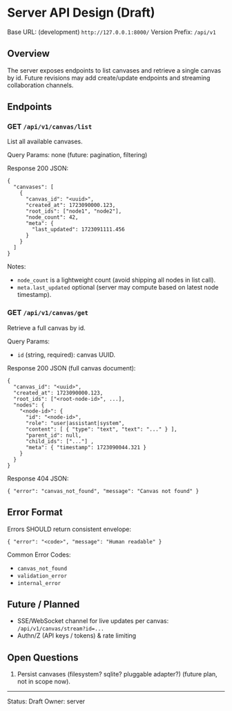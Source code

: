 # Server API Design (Draft)

Base URL: (development) `http://127.0.0.1:8000/`
Version Prefix: `/api/v1`

## Overview

The server exposes endpoints to list canvases and retrieve a single canvas by id. Future revisions may add create/update endpoints and streaming collaboration channels.

## Endpoints

### GET `/api/v1/canvas/list`

List all available canvases.

Query Params: none (future: pagination, filtering)

Response 200 JSON:

```
{
  "canvases": [
    {
      "canvas_id": "<uuid>",
      "created_at": 1723090000.123,
      "root_ids": ["node1", "node2"],
      "node_count": 42,
      "meta": {
        "last_updated": 1723091111.456
      }
    }
  ]
}
```

Notes:

- `node_count` is a lightweight count (avoid shipping all nodes in list call).
- `meta.last_updated` optional (server may compute based on latest node timestamp).

### GET `/api/v1/canvas/get`

Retrieve a full canvas by id.

Query Params:

- `id` (string, required): canvas UUID.

Response 200 JSON (full canvas document):

```
{
  "canvas_id": "<uuid>",
  "created_at": 1723090000.123,
  "root_ids": ["<root-node-id>", ...],
  "nodes": {
    "<node-id>": {
      "id": "<node-id>",
      "role": "user|assistant|system",
      "content": [ { "type": "text", "text": "..." } ],
      "parent_id": null,
      "child_ids": ["..."] ,
      "meta": { "timestamp": 1723090044.321 }
    }
  }
}
```

Response 404 JSON:

```
{ "error": "canvas_not_found", "message": "Canvas not found" }
```

## Error Format

Errors SHOULD return consistent envelope:

```
{ "error": "<code>", "message": "Human readable" }
```

Common Error Codes:

- `canvas_not_found`
- `validation_error`
- `internal_error`

## Future / Planned

- SSE/WebSocket channel for live updates per canvas: `/api/v1/canvas/stream?id=...`
- Authn/Z (API keys / tokens) & rate limiting

## Open Questions

1. Persist canvases (filesystem? sqlite? pluggable adapter?) (future plan, not in scope now).

---

Status: Draft
Owner: server

